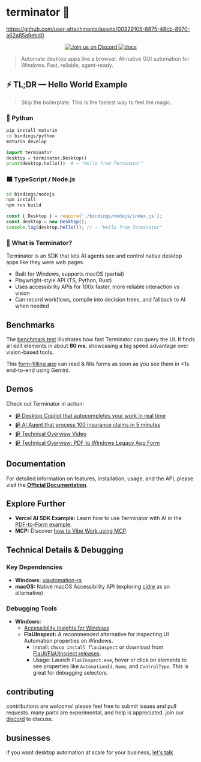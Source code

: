 # terminator 🤖




https://github.com/user-attachments/assets/00329105-8875-48cb-8970-a62a85a9ebd0



<p style="text-align: center;">
    <a href="https://discord.gg/dU9EBuw7Uq">
        <img src="https://img.shields.io/discord/823813159592001537?color=5865F2&logo=discord&logoColor=white&style=flat-square" alt="Join us on Discord">
    </a>
    <a href="https://docs.screenpi.pe/terminator/introduction">
        <img src="https://img.shields.io/badge/read_the-docs-blue" alt="docs">
    </a>
</p>

>Automate desktop apps like a browser. AI-native GUI automation for Windows. Fast, reliable, agent-ready.

## ⚡ TL;DR — Hello World Example

> Skip the boilerplate. This is the fastest way to feel the magic.

### 🐍 Python

```bash
pip install maturin
cd bindings/python
maturin develop
```

```python
import terminator
desktop = terminator.Desktop()
print(desktop.hello())  # → "Hello from Terminator"
```

### 🟦 TypeScript / Node.js

```bash
cd bindings/nodejs
npm install
npm run build
```

```ts
const { Desktop } = require('./bindings/nodejs/index.js');
const desktop = new Desktop();
console.log(desktop.hello()); // → "Hello from Terminator"
```

### 🧠 What is Terminator?
Terminator is an SDK that lets AI agents see and control native desktop apps like they were web pages.

- Built for Windows, supports macOS (partial)
- Playwright-style API (TS, Python, Rust)
- Uses accessibility APIs for 100x faster, more reliable interaction vs vision
- Can record workflows, compile into decision trees, and fallback to AI when needed

## Benchmarks

The [benchmark test](./terminator/src/tests/e2e_tests.rs) illustrates how fast Terminator can query the UI. It finds all edit elements in about **80&nbsp;ms**, showcasing a big speed advantage over vision-based tools.

This [form-filling app](https://www.mediar.ai/) can read & fills forms as soon as you see them in <1s end-to-end using Gemini.

## Demos

Check out Terminator in action:

- [📹 Desktop Copilot that autocompletes your work in real time](https://www.youtube.com/watch?v=FGywvWJY7wc)
- [📹 AI Agent that process 100 insurance claims in 5 minutes](https://www.youtube.com/watch?v=6wMNNQFj_dw)
- [📹 Technical Overview Video](https://youtu.be/ycS9G_jpl04)
- [📹 Technical Overview: PDF to Windows Legacy App Form](https://www.youtube.com/watch?v=CMw3iexyCMI)

## Documentation

For detailed information on features, installation, usage, and the API, please visit the **[Official Documentation](https://docs.screenpi.pe/terminator/introduction)**.

## Explore Further

-   **Vercel AI SDK Example:** Learn how to use Terminator with AI in the [PDF-to-Form example](https://github.com/mediar-ai/terminator/tree/main/examples/pdf-to-form).
-   **MCP:** Discover [how to Vibe Work using MCP](https://github.com/mediar-ai/terminator/tree/main/mcp).

## Technical Details & Debugging

### Key Dependencies
*   **Windows:** [uiautomation-rs](https://github.com/leexgone/uiautomation-rs)
*   **macOS:** Native macOS Accessibility API (exploring [cidre](https://github.com/yury/cidre) as an alternative)

### Debugging Tools
*   **Windows:**
    *   [Accessibility Insights for Windows](https://accessibilityinsights.io/downloads/)
    *   **FlaUInspect:** A recommended alternative for inspecting UI Automation properties on Windows.
        *   Install: `choco install flauinspect` or download from [FlaUI/FlaUInspect releases](https://github.com/FlaUI/FlaUInspect/releases).
        *   Usage: Launch `FlaUInspect.exe`, hover or click on elements to see properties like `AutomationId`, `Name`, and `ControlType`. This is great for debugging selectors.

## contributing

contributions are welcome! please feel free to submit issues and pull requests. many parts are experimental, and help is appreciated. join our [discord](https://discord.gg/dU9EBuw7Uq) to discuss.

## businesses 

if you want desktop automation at scale for your business, [let's talk](https://mediar.ai)
